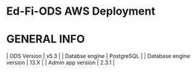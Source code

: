 # Ed-Fi-ODS AWS Deployment

# GENERAL INFO
| ODS Version | v5.3 |
| Databse engine | PostgreSQL |
| Database engine version | 13.X |
| Admin app version | 2.3.1 |